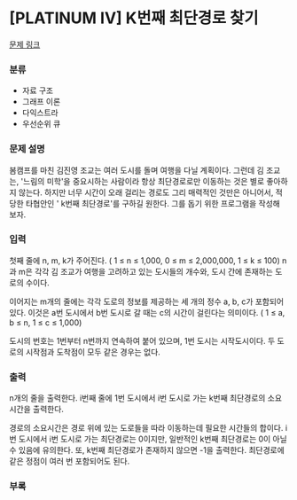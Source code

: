 # [PLATINUM IV] K번째 최단경로 찾기

[문제 링크](https://www.acmicpc.net/problem/1854)

### 분류

- 자료 구조
- 그래프 이론
- 다익스트라
- 우선순위 큐


### 문제 설명

봄캠프를 마친 김진영 조교는 여러 도시를 돌며 여행을 다닐 계획이다. 그런데 김 조교는, '느림의 미학'을 중요시하는 사람이라 항상 최단경로로만 이동하는 것은 별로 좋아하지 않는다. 하지만 너무 시간이 오래 걸리는 경로도 그리 매력적인 것만은 아니어서, 적당한 타협안인 '
k번째 최단경로'를 구하길 원한다. 그를 돕기 위한 프로그램을 작성해 보자.



### 입력

첫째 줄에
n,
m,
k가 주어진다. (
1 ≤ n ≤ 1\,000,
0 ≤ m ≤ 2\,000\,000,
1 ≤ k ≤ 100)
n과
m은 각각 김 조교가 여행을 고려하고 있는 도시들의 개수와, 도시 간에 존재하는 도로의 수이다.

이어지는
m개의 줄에는 각각 도로의 정보를 제공하는 세 개의 정수
a,
b,
c가 포함되어 있다. 이것은
a번 도시에서
b번 도시로 갈 때는
c의 시간이 걸린다는 의미이다. (
1 ≤ a, b ≤ n,
1 ≤ c ≤ 1\,000)

도시의 번호는
1번부터
n번까지 연속하여 붙어 있으며,
1번 도시는 시작도시이다. 두 도로의 시작점과 도착점이 모두 같은 경우는 없다.



### 출력

n개의 줄을 출력한다.
i번째 줄에
1번 도시에서
i번 도시로 가는
k번째 최단경로의 소요시간을 출력한다.

경로의 소요시간은 경로 위에 있는 도로들을 따라 이동하는데 필요한 시간들의 합이다.
i번 도시에서
i번 도시로 가는 최단경로는
0이지만, 일반적인
k번째 최단경로는
0이 아닐 수 있음에 유의한다. 또,
k번째 최단경로가 존재하지 않으면
-1을 출력한다. 최단경로에 같은 정점이 여러 번 포함되어도 된다.


### 부록



